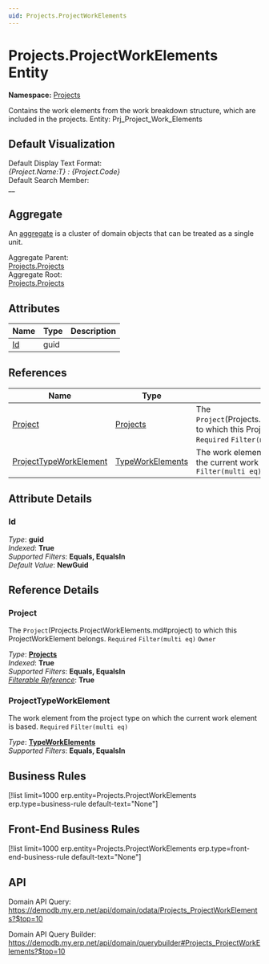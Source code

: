 ```yaml
---
uid: Projects.ProjectWorkElements
---
```

# Projects.ProjectWorkElements Entity

**Namespace:** [Projects](Projects.md)  

Contains the work elements from the work breakdown structure, which are included in the projects. Entity: Prj_Project_Work_Elements

## Default Visualization
Default Display Text Format:  
_{Project.Name:T} : {Project.Code}_  
Default Search Member:  
__  

## Aggregate
An [aggregate](https://docs.erp.net/tech/advanced/concepts/aggregates.html) is a cluster of domain objects that can be treated as a single unit.  

Aggregate Parent:  
[Projects.Projects](Projects.Projects.md)  
Aggregate Root:  
[Projects.Projects](Projects.Projects.md)  

## Attributes

| Name | Type | Description |
| ---- | ---- | --- |
| [Id](Projects.ProjectWorkElements.md#id) | guid |  

## References

| Name | Type | Description |
| ---- | ---- | --- |
| [Project](Projects.ProjectWorkElements.md#project) | [Projects](Projects.Projects.md) | The `Project`(Projects.ProjectWorkElements.md#project) to which this ProjectWorkElement belongs. `Required` `Filter(multi eq)` `Owner` |
| [ProjectTypeWorkElement](Projects.ProjectWorkElements.md#projecttypeworkelement) | [TypeWorkElements](Projects.TypeWorkElements.md) | The work element from the project type on which the current work element is based. `Required` `Filter(multi eq)` |


## Attribute Details

### Id

_Type_: **guid**  
_Indexed_: **True**  
_Supported Filters_: **Equals, EqualsIn**  
_Default Value_: **NewGuid**  


## Reference Details

### Project

The `Project`(Projects.ProjectWorkElements.md#project) to which this ProjectWorkElement belongs. `Required` `Filter(multi eq)` `Owner`

_Type_: **[Projects](Projects.Projects.md)**  
_Indexed_: **True**  
_Supported Filters_: **Equals, EqualsIn**  
_[Filterable Reference](https://docs.erp.net/dev/domain-api/filterable-references.html)_: **True**  

### ProjectTypeWorkElement

The work element from the project type on which the current work element is based. `Required` `Filter(multi eq)`

_Type_: **[TypeWorkElements](Projects.TypeWorkElements.md)**  
_Supported Filters_: **Equals, EqualsIn**  



## Business Rules

[!list limit=1000 erp.entity=Projects.ProjectWorkElements erp.type=business-rule default-text="None"]

## Front-End Business Rules

[!list limit=1000 erp.entity=Projects.ProjectWorkElements erp.type=front-end-business-rule default-text="None"]

## API

Domain API Query:
<https://demodb.my.erp.net/api/domain/odata/Projects_ProjectWorkElements?$top=10>

Domain API Query Builder:
<https://demodb.my.erp.net/api/domain/querybuilder#Projects_ProjectWorkElements?$top=10>


